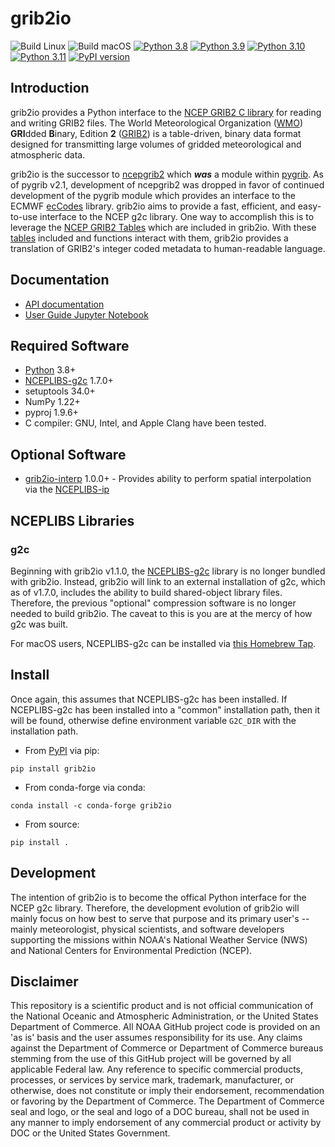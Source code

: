 # grib2io

![Build Linux](https://github.com/NOAA-MDL/grib2io/actions/workflows/build_linux.yml/badge.svg)
![Build macOS](https://github.com/NOAA-MDL/grib2io/actions/workflows/build_macos.yml/badge.svg)
[![Python 3.8](https://img.shields.io/badge/python-3.8-blue.svg)](https://www.python.org/downloads/release/python-380/)
[![Python 3.9](https://img.shields.io/badge/python-3.9-blue.svg)](https://www.python.org/downloads/release/python-390/)
[![Python 3.10](https://img.shields.io/badge/python-3.10-blue.svg)](https://www.python.org/downloads/release/python-3100/)
[![Python 3.11](https://img.shields.io/badge/python-3.11-blue.svg)](https://www.python.org/downloads/release/python-3110/)
[![PyPI version](https://badge.fury.io/py/grib2io.svg)](https://badge.fury.io/py/grib2io)

## Introduction

grib2io provides a Python interface to the [NCEP GRIB2 C library](https://github.com/NOAA-EMC/NCEPLIBS-g2c) for reading and writing GRIB2 files.  The World Meteorological Organization ([WMO](https://www.wmo.int)) **GRI**dded **B**inary, Edition **2** ([GRIB2](https://www.wmo.int/pages/prog/www/WMOCodes/Guides/GRIB/GRIB2_062006.pdf)) is a table-driven, binary data format designed for transmitting large volumes of gridded meteorological and atmospheric data.

grib2io is the successor to [ncepgrib2](https://github.com/jswhit/ncepgrib2) which **_was_** a module within [pygrib](https://github.com/jswhit/pygrib).  As of pygrib v2.1, development of ncepgrib2 was dropped in favor of continued development of the pygrib module which provides an interface to the ECMWF [ecCodes](https://github.com/ecmwf/eccodes) library.  grib2io aims to provide a fast, efficient, and easy-to-use interface to the NCEP g2c library.  One way to accomplish this is to leverage the [NCEP GRIB2 Tables](https://www.nco.ncep.noaa.gov/pmb/docs/grib2/grib2_doc/) which are included in grib2io.  With these [tables](./grib2io/tables) included and functions interact with them, grib2io provides a translation of GRIB2's integer coded metadata to human-readable language.

## Documentation
* [API documentation](https://noaa-mdl.github.io/grib2io/grib2io.html)
* [User Guide Jupyter Notebook](https://github.com/NOAA-MDL/grib2io/blob/master/grib2io-v2-demo.ipynb)

## Required Software
* [Python](https://python.org) 3.8+
* [NCEPLIBS-g2c](https://github.com/NOAA-EMC/NCEPLIBS-g2c) 1.7.0+
* setuptools 34.0+
* NumPy 1.22+
* pyproj 1.9.6+
* C compiler: GNU, Intel, and Apple Clang have been tested.

## Optional Software
* [grib2io-interp](https://github.com/NOAA-MDL/grib2io-interp) 1.0.0+ - Provides ability to perform spatial interpolation via the [NCEPLIBS-ip](https://github.com/NOAA-EMC/NCEPLIBS-ip)

## NCEPLIBS Libraries

### g2c
Beginning with grib2io v1.1.0, the [NCEPLIBS-g2c](https://github.com/NOAA-EMC/NCEPLIBS-g2c) library is no longer bundled with grib2io.  Instead, grib2io will link to an external installation of g2c, which as of v1.7.0, includes the ability to build shared-object library files.  Therefore, the previous "optional" compression software is no longer needed to build grib2io.  The caveat to this is you are at the mercy of how g2c was built.

For macOS users, NCEPLIBS-g2c can be installed via [this Homebrew Tap](https://github.com/eengl/homebrew-nceplibs).

## Install

Once again, this assumes that NCEPLIBS-g2c has been installed.  If NCEPLIBS-g2c has been installed into a "common" installation path, then it will be found, otherwise define environment variable `G2C_DIR` with the installation path.

* From [PyPI](https://pypi.python.org/pypi/grib2io) via pip:

```
pip install grib2io
```
* From conda-forge via conda:

```
conda install -c conda-forge grib2io
```

* From source:
```shell
pip install .
```

## Development

The intention of grib2io is to become the offical Python interface for the NCEP g2c library.  Therefore, the development evolution of grib2io will mainly focus on how best to serve that purpose and its primary user's -- mainly meteorologist, physical scientists, and software developers supporting the missions within NOAA's National Weather Service (NWS) and National Centers for Environmental Prediction (NCEP).

## Disclaimer

This repository is a scientific product and is not official communication of the National Oceanic and Atmospheric Administration, or the United States Department of Commerce. All NOAA GitHub project code is provided on an 'as is' basis and the user assumes responsibility for its use. Any claims against the Department of Commerce or Department of Commerce bureaus stemming from the use of this GitHub project will be governed by all applicable Federal law. Any reference to specific commercial products, processes, or services by service mark, trademark, manufacturer, or otherwise, does not constitute or imply their endorsement, recommendation or favoring by the Department of Commerce. The Department of Commerce seal and logo, or the seal and logo of a DOC bureau, shall not be used in any manner to imply endorsement of any commercial product or activity by DOC or the United States Government.
